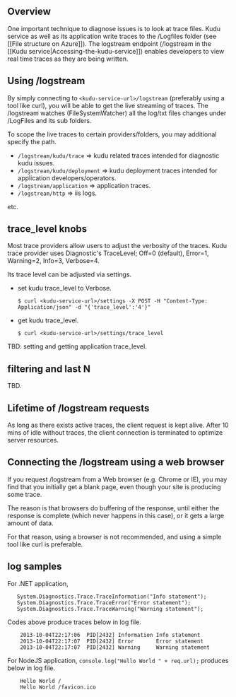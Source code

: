 ## Overview

One important technique to diagnose issues is to look at trace files. Kudu service as well as its application write traces to the /Logfiles folder (see [[File structure on Azure]]). The logstream endpoint (/logstream in the [[Kudu service|Accessing-the-kudu-service]]) enables developers to view real time traces as they are being written. 

## Using /logstream

By simply connecting to `<kudu-service-url>/logstream` (preferably using a tool like curl), you will be able to get the live streaming of traces.  The /logstream watches (FileSystemWatcher) all the log/txt files changes under /LogFiles and its sub folders.   

To scope the live traces to certain providers/folders, you may additional specify the path.

* `/logstream/kudu/trace` => kudu related traces intended for diagnostic kudu issues.
* `/logstream/kudu/deployment` => kudu deployment traces intended for application developers/operators.
* `/logstream/application` => application traces.
* `/logstream/http` => iis logs.

etc.

## trace_level knobs

Most trace providers allow users to adjust the verbosity of the traces.  Kudu trace provider uses Diagnostic's TraceLevel; Off=0 (default), Error=1, Warning=2, Info=3, Verbose=4.  

Its trace level can be adjusted via settings.

* set kudu trace_level to Verbose.

  `$ curl <kudu-service-url>/settings -X POST -H "Content-Type: Application/json" -d "{'trace_level':'4'}"` 

* get kudu trace_level.

  `$ curl <kudu-service-url>/settings/trace_level` 
 
TBD: setting and getting application trace_level.

## filtering and last N

TBD.

## Lifetime of /logstream requests

As long as there exists active traces, the client request is kept alive.  After 10 mins of idle without traces, the client connection is terminated to optimize server resources.  

## Connecting the /logstream using a web browser

If you request /logstream from a Web browser (e.g. Chrome or IE), you may find that you initially get a blank page, even though your site is producing some trace.

The reason is that browsers do buffering of the response, until either the response is complete (which never happens in this case), or it gets a large amount of data.

For that reason, using a browser is not recommended, and using a simple tool like curl is preferable.

## log samples

For .NET application, 

       System.Diagnostics.Trace.TraceInformation("Info statement");
       System.Diagnostics.Trace.TraceError("Error statement");
       System.Diagnostics.Trace.TraceWarning("Warning statement");

Codes above produce traces below in log file.

        2013-10-04T22:17:06  PID[2432] Information Info statement
        2013-10-04T22:17:07  PID[2432] Error       Error statement
        2013-10-04T22:17:07  PID[2432] Warning     Warning statement

For NodeJS application, `console.log("Hello World " + req.url);` produces below in log file.

        Hello World /
        Hello World /favicon.ico